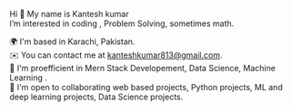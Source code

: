 Hi 👋 My name is Kantesh kumar        
I’m interested in coding , Problem Solving, sometimes math.      


🌍  I'm based in Karachi, Pakistan.                          
✉️  You can contact me at kanteshkumar813@gmail.com.            
🧠  I'm proefficient in  Mern Stack Developement, Data Science, Machine Learning .          
🤝  I'm open to collaborating web based projects, Python projects, ML and deep learning projects, Data Science projects.        
